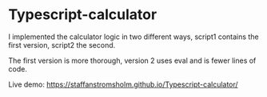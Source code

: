 # Typescript-calculator

I implemented the calculator logic in two different ways, script1 contains the first version, script2 the second.

The first version is more thorough, version 2 uses eval and is fewer lines of code.


Live demo: https://staffanstromsholm.github.io/Typescript-calculator/
